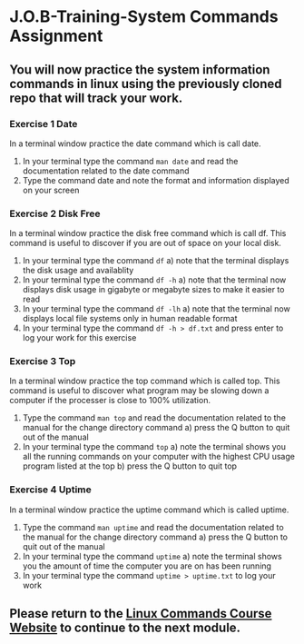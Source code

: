 # J.O.B-Training-System Commands Assignment

## You will now practice the system information commands in linux using the previously cloned repo that will track your work.

### Exercise 1 Date
In a terminal window practice the date command which is call date.
1) In your terminal type the command ```man date``` and read the documentation related to the date command
2) Type the command date and note the format and information displayed on your screen

### Exercise 2 Disk Free
In a terminal window practice the disk free command which is call df. This command is useful to discover if you are out of space on your local disk.
1) In your terminal type the command ```df```
  a) note that the terminal displays the disk usage and availablity
2) In your terminal type the command ```df -h```
  a) note that the terminal now displays disk usage in gigabyte or megabyte sizes to make it easier to read
3) In your terminal type the command ```df -lh```
  a) note that the terminal now displays local file systems only in human readable format
4) In your terminal type the command ```df -h > df.txt``` and press enter to log your work for this exercise

### Exercise 3 Top
In a terminal window practice the top command which is called top. This command is useful to discover what program may be slowing down a computer if the processer is close to 100% utilization.
1) Type the command ```man top``` and read the documentation related to the manual for the change directory command
  a) press the Q button to quit out of the manual
2) In your terminal type the command ```top```
  a) note the terminal shows you all the running commands on your computer with the highest CPU usage program listed at the top
  b) press the Q button to quit top

### Exercise 4 Uptime
In a terminal window practice the uptime command which is called uptime.
1) Type the command ```man uptime``` and read the documentation related to the manual for the change directory command
  a) press the Q button to quit out of the manual
2) In your terminal type the command ```uptime```
  a) note the terminal shows you the amount of time the computer you are on has been running
3) In your terminal type the command ```uptime > uptime.txt``` to log your work

## Please return to the <a href="https://kevinhanson.github.io/J.O.B.-Jump-On-Board#filehandling" target="_blank">Linux Commands Course Website</a> to continue to the next module.
